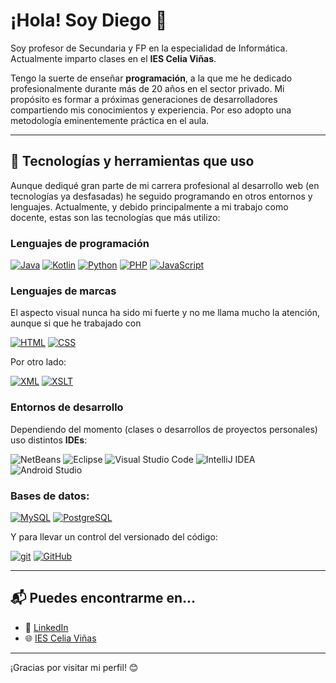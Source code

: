 <!---
- 👋 Hi, I’m @dgaysae
- 👀 I’m interested in ...
- 🌱 I’m currently learning ...
- 💞️ I’m looking to collaborate on ...
- 📫 How to reach me ...
- 😄 Pronouns: ...
- ⚡ Fun fact: ...

dgaysae/dgaysae is a ✨ special ✨ repository because its `README.md` (this file) appears on your GitHub profile.
You can click the Preview link to take a look at your changes.
--->

# ¡Hola! Soy Diego 👋

Soy profesor de Secundaria y FP en la especialidad de Informática. Actualmente imparto clases en el **IES Celia Viñas**.

Tengo la suerte de enseñar **programación**, a la que me he dedicado profesionalmente durante más de 20 años en el sector privado. Mi propósito es formar a próximas generaciones de desarrolladores compartiendo mis conocimientos y experiencia. Por eso adopto una
metodología eminentemente práctica en el aula.

---

## 🚀 Tecnologías y herramientas que uso

Aunque dediqué gran parte de mi carrera profesional al desarrollo web (en tecnologías ya desfasadas) he seguido programando en otros entornos y lenguajes. Actualmente, y debido principalmente a mi trabajo como docente, estas son las tecnologías que más utilizo:

### Lenguajes de programación 
[![Java](https://img.shields.io/badge/Java-%23ED8B00.svg?style=for-the-badge&logo=java&logoColor=white)](https://docs.oracle.com/javase/tutorial/index.html)
[![Kotlin](https://img.shields.io/badge/Kotlin-%230095D5.svg?style=for-the-badge&logo=kotlin&logoColor=white)](https://kotlinlang.org/)
[![Python](https://img.shields.io/badge/Python-%2314354C.svg?style=for-the-badge&logo=python&logoColor=white)](https://www.python.org/)
[![PHP](https://img.shields.io/badge/PHP-%23777BB4.svg?style=for-the-badge&logo=php&logoColor=white)](https://www.php.net/)
[![JavaScript](https://img.shields.io/badge/JavaScript-%23F7DF1E.svg?style=for-the-badge&logo=javascript&logoColor=black)](https://developer.mozilla.org/es/docs/Web/JavaScript)

### Lenguajes de marcas 
El aspecto visual nunca ha sido mi fuerte y no me llama mucho la atención, aunque si que he trabajado con 

[![HTML](https://img.shields.io/badge/HTML5-%23E34F26.svg?style=for-the-badge&logo=html5&logoColor=white)](https://html.spec.whatwg.org/multipage/)
[![CSS](https://img.shields.io/badge/CSS3-%231572B6.svg?style=for-the-badge&logo=css3&logoColor=white)](https://www.w3.org/Style/CSS/)

Por otro lado:

[![XML](https://img.shields.io/badge/XML-%23E34F26.svg?style=for-the-badge&logo=xml&logoColor=white)](http://www.w3.org/XML)
[![XSLT](https://img.shields.io/badge/XSLT-%23E34F26.svg?style=for-the-badge&logo=xslt&logoColor=white)](https://www.w3.org/Style/XSL/)

### Entornos de desarrollo 
Dependiendo del momento (clases o desarrollos de proyectos personales) uso distintos **IDEs**:

![NetBeans](https://img.shields.io/badge/NetBeans-1B6AC6?style=for-the-badge&logo=apache-netbeans-ide&logoColor=white)
![Eclipse](https://img.shields.io/badge/Eclipse-2C2255.svg?style=for-the-badge&logo=eclipse&logoColor=white)
![Visual Studio Code](https://img.shields.io/badge/Visual%20Studio%20Code-%23007ACC.svg?style=for-the-badge&logo=visual-studio-code&logoColor=white)
![IntelliJ IDEA](https://img.shields.io/badge/IntelliJ%20IDEA-000000.svg?style=for-the-badge&logo=intellij-idea&logoColor=white)
![Android Studio](https://img.shields.io/badge/Android%20Studio-3DDC84.svg?style=for-the-badge&logo=android-studio&logoColor=white)

### Bases de datos:

[![MySQL](https://img.shields.io/badge/MySQL-%2300f.svg?style=for-the-badge&logo=mysql&logoColor=white)](https://www.mysql.com/)
[![PostgreSQL](https://img.shields.io/badge/PostgreSQL-%23316192.svg?style=for-the-badge&logo=postgresql&logoColor=white)](https://www.postgresql.org/)

Y para llevar un control del versionado del código:

[![git](https://img.shields.io/badge/Git-%23F05033.svg?style=for-the-badge&logo=git&logoColor=white)](https://git-scm.com/)
[![GitHub](https://img.shields.io/badge/GitHub-%23121011.svg?style=for-the-badge&logo=github&logoColor=white)](https://github.com/)


<!--
---

## 🖥️ Proyectos y recursos

A continuación, algunos de mis proyectos destacados o recursos que utilizo en mis clases:

- **[Nombre del Proyecto 1](#):** Breve descripción del proyecto o recurso.  
- **[Nombre del Proyecto 2](#):** Breve descripción del proyecto o recurso.

*(Agrega los enlaces a proyectos relevantes o repositorios útiles que quieras destacar.)*

---

## 📊 Mis estadísticas en GitHub

![Estadísticas de GitHub](https://github-readme-stats.vercel.app/api?username=dgaysae&show_icons=true&theme=radical)

-->
---

## 📬 Puedes encontrarme en...

- 💼 [LinkedIn](https://www.linkedin.com/in/diego-gay-s%C3%A1ez-612426205/)  
- 🌐 [IES Celia Viñas](https://iescelia.org/web/)
<!--
- 📧 [Email](mailto:tu-email@example.com)  
-->
---

¡Gracias por visitar mi perfil! 😊  


